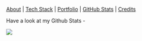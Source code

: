 [About](/about.md) | [Tech Stack](/tech-stack.md) | [Portfolio](/portfolio.md) | [GitHub Stats](/github-stats.md) | [Credits](/credits.md)

Have a look at my Github Stats - 

![](https://github-profile-trophy.vercel.app/?username=Mihir-Ai-lab&theme=flat&no-frame=true&row=1&column=6&margin-w=5&margin-h=5&count_private=true&bgColor=#f5f5f5&title=Followers,Stars,Repositories,Commit,MultiLanguage)

